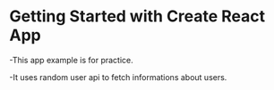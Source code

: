 # Getting Started with Create React App

-This app example is for practice.

-It uses random user api to fetch informations about users.
